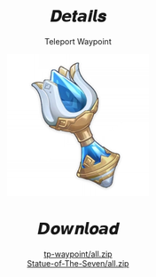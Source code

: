 <body>
  <div align="center">
    <h1>𝑫𝙚𝒕𝙖𝒊𝙡𝒔</h1>
    <p>Teleport Waypoint</p>
    <img src=item.webp>
    <h1>𝘿𝒐𝙬𝒏𝙡𝒐𝙖𝒅</h1>
    <a href="tp-waypoint/all.zip">tp-waypoint/all.zip</a></br>
    <a href="Statue-of-The-Seven/all.zip">Statue-of-The-Seven/all.zip</a></br>
  </div>
</body>

